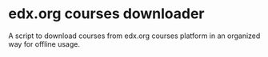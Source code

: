 # edx.org courses downloader
A script to download courses from edx.org courses platform in an organized way for offline usage.


